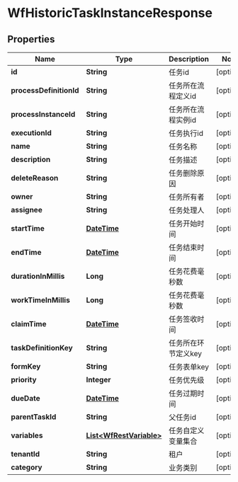 
# WfHistoricTaskInstanceResponse

## Properties
Name | Type | Description | Notes
------------ | ------------- | ------------- | -------------
**id** | **String** | 任务id |  [optional]
**processDefinitionId** | **String** | 任务所在流程定义id |  [optional]
**processInstanceId** | **String** | 任务所在流程实例id |  [optional]
**executionId** | **String** | 任务执行id |  [optional]
**name** | **String** | 任务名称 |  [optional]
**description** | **String** | 任务描述 |  [optional]
**deleteReason** | **String** | 任务删除原因 |  [optional]
**owner** | **String** | 任务所有者 |  [optional]
**assignee** | **String** | 任务处理人 |  [optional]
**startTime** | [**DateTime**](DateTime.md) | 任务开始时间 |  [optional]
**endTime** | [**DateTime**](DateTime.md) | 任务结束时间 |  [optional]
**durationInMillis** | **Long** | 任务花费毫秒数 |  [optional]
**workTimeInMillis** | **Long** | 任务花费毫秒数 |  [optional]
**claimTime** | [**DateTime**](DateTime.md) | 任务签收时间 |  [optional]
**taskDefinitionKey** | **String** | 任务所在环节定义key |  [optional]
**formKey** | **String** | 任务表单key |  [optional]
**priority** | **Integer** | 任务优先级 |  [optional]
**dueDate** | [**DateTime**](DateTime.md) | 任务过期时间 |  [optional]
**parentTaskId** | **String** | 父任务id |  [optional]
**variables** | [**List&lt;WfRestVariable&gt;**](WfRestVariable.md) | 任务自定义变量集合 |  [optional]
**tenantId** | **String** | 租户 |  [optional]
**category** | **String** | 业务类别 |  [optional]



